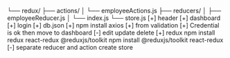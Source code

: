 └── redux/
    ├── actions/
    │   └── employeeActions.js
    ├── reducers/
    │   ├── employeeReducer.js
    │   └── index.js
    └── store.js
[+] header
[+] dashboard
[+] login
[+] db.json
[+] npm install axios
[+] from validation
[+] Credential is ok then move to dashboard
[-] edit update delete
[+] redux npm install redux react-redux @reduxjs/toolkit  npm install @reduxjs/toolkit react-redux
[-] separate reducer and action create store 